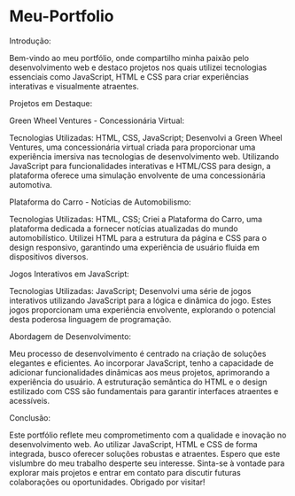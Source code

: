 # Meu-Portfolio
Introdução:

Bem-vindo ao meu portfólio, onde compartilho minha paixão pelo desenvolvimento web e destaco projetos nos quais utilizei tecnologias essenciais como JavaScript, HTML e CSS para criar experiências interativas e visualmente atraentes.

Projetos em Destaque:

Green Wheel Ventures - Concessionária Virtual:

Tecnologias Utilizadas: HTML, CSS, JavaScript;
Desenvolvi a Green Wheel Ventures, uma concessionária virtual criada para proporcionar uma experiência imersiva nas tecnologias de desenvolvimento web. Utilizando JavaScript para funcionalidades interativas e HTML/CSS para design, a plataforma oferece uma simulação envolvente de uma concessionária automotiva.

Plataforma do Carro - Notícias de Automobilismo:

Tecnologias Utilizadas: HTML, CSS;
Criei a Plataforma do Carro, uma plataforma dedicada a fornecer notícias atualizadas do mundo automobilístico. Utilizei HTML para a estrutura da página e CSS para o design responsivo, garantindo uma experiência de usuário fluida em dispositivos diversos.

Jogos Interativos em JavaScript:

Tecnologias Utilizadas: JavaScript;
Desenvolvi uma série de jogos interativos utilizando JavaScript para a lógica e dinâmica do jogo. Estes jogos proporcionam uma experiência envolvente, explorando o potencial desta poderosa linguagem de programação.

Abordagem de Desenvolvimento:

Meu processo de desenvolvimento é centrado na criação de soluções elegantes e eficientes. Ao incorporar JavaScript, tenho a capacidade de adicionar funcionalidades dinâmicas aos meus projetos, aprimorando a experiência do usuário. A estruturação semântica do HTML e o design estilizado com CSS são fundamentais para garantir interfaces atraentes e acessíveis.

Conclusão:

Este portfólio reflete meu comprometimento com a qualidade e inovação no desenvolvimento web. Ao utilizar JavaScript, HTML e CSS de forma integrada, busco oferecer soluções robustas e atraentes. Espero que este vislumbre do meu trabalho desperte seu interesse. Sinta-se à vontade para explorar mais projetos e entrar em contato para discutir futuras colaborações ou oportunidades. Obrigado por visitar!

